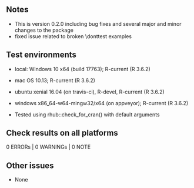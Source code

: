 ## Notes

- This is version 0.2.0 including bug fixes and several major and minor
  changes to the package
- fixed issue related to broken \donttest examples

## Test environments

* local: Windows 10 x64 (build 17763); R-current (R 3.6.2)
* mac OS 10.13; R-current (R 3.6.2)
* ubuntu xenial 16.04 (on travis-ci), R-devel, R-current (R 3.6.2)
* windows x86_64-w64-mingw32/x64 (on appveyor); R-current (R 3.6.2)

* Tested using rhub::check_for_cran() with default arguments

## Check results on all platforms

0 ERRORs | 0 WARNINGs | 0 NOTE

## Other issues

- None

